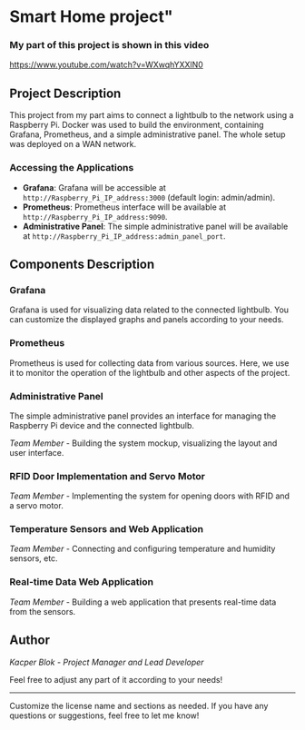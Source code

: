 # Smart Home project"

### My part of this project is shown in this video

https://www.youtube.com/watch?v=WXwqhYXXlN0

## Project Description

This project from my part aims to connect a lightbulb to the network using a Raspberry Pi. Docker was used to build the environment, containing Grafana, Prometheus, and a simple administrative panel. The whole setup was deployed on a WAN network.


### Accessing the Applications

- **Grafana**: Grafana will be accessible at `http://Raspberry_Pi_IP_address:3000` (default login: admin/admin).
- **Prometheus**: Prometheus interface will be available at `http://Raspberry_Pi_IP_address:9090`.
- **Administrative Panel**: The simple administrative panel will be available at `http://Raspberry_Pi_IP_address:admin_panel_port`.

## Components Description

### Grafana

Grafana is used for visualizing data related to the connected lightbulb. You can customize the displayed graphs and panels according to your needs.

### Prometheus

Prometheus is used for collecting data from various sources. Here, we use it to monitor the operation of the lightbulb and other aspects of the project.

### Administrative Panel

The simple administrative panel provides an interface for managing the Raspberry Pi device and the connected lightbulb.

*Team Member* - Building the system mockup, visualizing the layout and user interface.

### RFID Door Implementation and Servo Motor

*Team Member* - Implementing the system for opening doors with RFID and a servo motor.

### Temperature Sensors and Web Application

*Team Member* - Connecting and configuring temperature and humidity sensors, etc.

### Real-time Data Web Application

*Team Member* - Building a web application that presents real-time data from the sensors.


## Author

*Kacper Blok* - *Project Manager and Lead Developer* 














Feel free to adjust any part of it according to your needs!

---

Customize the license name and sections as needed. If you have any questions or suggestions, feel free to let me know!
